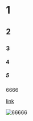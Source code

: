 # 1

## 2

### 3

#### 4

##### 5

6666

[link](http://doc.mak12.com/content/OS/Win10HomeAndLTSB/#windows-10-home)

![66666](https://i.imgur.com/PgC9KLb.gif)

